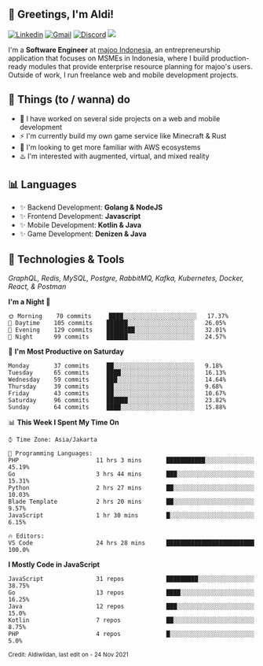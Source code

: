 <!-- Greetings -->
## 👋 Greetings, I'm Aldi!

<!-- Social Media -->
[![Linkedin](https://img.shields.io/badge/-aldiwildan-blue?style=flat&logo=Linkedin&logoColor=white)](https://www.linkedin.com/in/aldiwildan/)
[![Gmail](https://img.shields.io/badge/-aldiwild77@gmail.com-c14438?style=flat&logo=Gmail&logoColor=white)](mailto:aldiwild77@gmail.com)
[![Discord](https://img.shields.io/badge/-Chroma-5663F7?style=flat&logo=Discord&logoColor=white)](https://discord.gg/BUxraQ8)
![](https://komarev.com/ghpvc/?username=aldiwildan77&label=Visitor&color=2bbc8a)

<!-- Introduction -->
I'm a **Software Engineer** at [majoo Indonesia](https://majoo.id), an entrepreneurship application that focuses on MSMEs in Indonesia, where I build production-ready modules that provide enterprise resource planning for majoo's users. Outside of work, I run freelance web and mobile development projects.

## 📃 Things (to / wanna) do
- 🐝 I have worked on several side projects on a web and mobile development
- ⚡ I'm currently build my own game service like Minecraft & Rust
- 🌱 I'm looking to get more familiar with AWS ecosystems
- ♨️ I'm interested with augmented, virtual, and mixed reality

## 📊 Languages
- ✨ Backend Development: **Golang & NodeJS**
- ✨ Frontend Development: **Javascript**
- ✨ Mobile Development: **Kotlin & Java**
- ✨ Game Development: **Denizen & Java**

## 🔧 Technologies & Tools
*GraphQL, Redis, MySQL, Postgre, RabbitMQ, Kafka, Kubernetes, Docker, React, & Postman*

<!--START_SECTION:waka-->
**I'm a Night 🦉** 

```text
🌞 Morning    70 commits     ████░░░░░░░░░░░░░░░░░░░░░   17.37% 
🌆 Daytime    105 commits    ██████░░░░░░░░░░░░░░░░░░░   26.05% 
🌃 Evening    129 commits    ████████░░░░░░░░░░░░░░░░░   32.01% 
🌙 Night      99 commits     ██████░░░░░░░░░░░░░░░░░░░   24.57%

```
📅 **I'm Most Productive on Saturday** 

```text
Monday       37 commits     ██░░░░░░░░░░░░░░░░░░░░░░░   9.18% 
Tuesday      65 commits     ████░░░░░░░░░░░░░░░░░░░░░   16.13% 
Wednesday    59 commits     ███░░░░░░░░░░░░░░░░░░░░░░   14.64% 
Thursday     39 commits     ██░░░░░░░░░░░░░░░░░░░░░░░   9.68% 
Friday       43 commits     ██░░░░░░░░░░░░░░░░░░░░░░░   10.67% 
Saturday     96 commits     ██████░░░░░░░░░░░░░░░░░░░   23.82% 
Sunday       64 commits     ████░░░░░░░░░░░░░░░░░░░░░   15.88%

```


📊 **This Week I Spent My Time On** 

```text
⌚︎ Time Zone: Asia/Jakarta

💬 Programming Languages: 
PHP                      11 hrs 3 mins       ███████████░░░░░░░░░░░░░░   45.19% 
Go                       3 hrs 44 mins       ███░░░░░░░░░░░░░░░░░░░░░░   15.31% 
Python                   2 hrs 27 mins       ██░░░░░░░░░░░░░░░░░░░░░░░   10.03% 
Blade Template           2 hrs 20 mins       ██░░░░░░░░░░░░░░░░░░░░░░░   9.57% 
JavaScript               1 hr 30 mins        █░░░░░░░░░░░░░░░░░░░░░░░░   6.15%

🔥 Editors: 
VS Code                  24 hrs 28 mins      █████████████████████████   100.0%

```

**I Mostly Code in JavaScript** 

```text
JavaScript               31 repos            █████████░░░░░░░░░░░░░░░░   38.75% 
Go                       13 repos            ████░░░░░░░░░░░░░░░░░░░░░   16.25% 
Java                     12 repos            ███░░░░░░░░░░░░░░░░░░░░░░   15.0% 
Kotlin                   7 repos             ██░░░░░░░░░░░░░░░░░░░░░░░   8.75% 
PHP                      4 repos             █░░░░░░░░░░░░░░░░░░░░░░░░   5.0%

```



<!--END_SECTION:waka-->

<sub>Credit: Aldiwildan, last edit on - 24 Nov 2021</sub>
